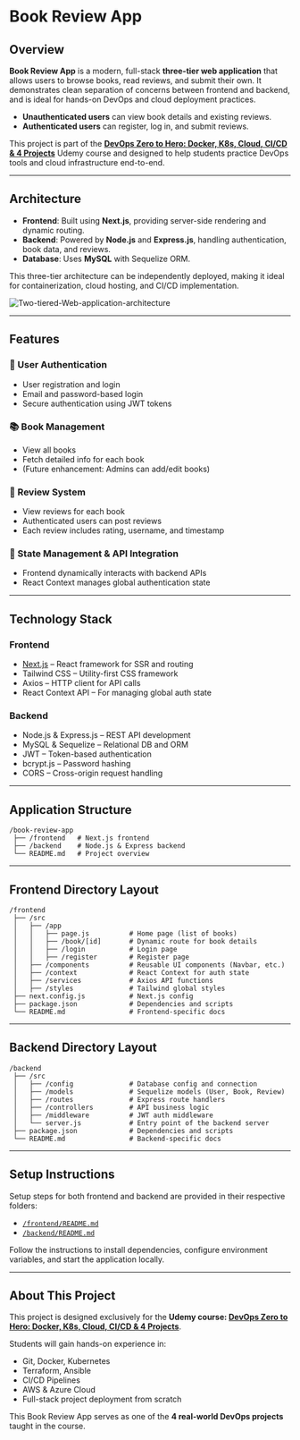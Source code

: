 # Book Review App

## Overview

**Book Review App** is a modern, full-stack **three-tier web application** that allows users to browse books, read reviews, and submit their own. It demonstrates clean separation of concerns between frontend and backend, and is ideal for hands-on DevOps and cloud deployment practices.

- **Unauthenticated users** can view book details and existing reviews.
- **Authenticated users** can register, log in, and submit reviews.

This project is part of the **[DevOps Zero to Hero: Docker, K8s, Cloud, CI/CD & 4 Projects](https://www.udemy.com/user/pravin-mishra-30/)** Udemy course and designed to help students practice DevOps tools and cloud infrastructure end-to-end.

---

## Architecture

- **Frontend**: Built using **Next.js**, providing server-side rendering and dynamic routing.
- **Backend**: Powered by **Node.js** and **Express.js**, handling authentication, book data, and reviews.
- **Database**: Uses **MySQL** with Sequelize ORM.
  
This three-tier architecture can be independently deployed, making it ideal for containerization, cloud hosting, and CI/CD implementation.

![Two-tiered-Web-application-architecture](https://github.com/user-attachments/assets/0be7ab58-91d0-4cde-9272-1c74ca783b4c)


---

## Features

### 🔐 User Authentication
- User registration and login
- Email and password-based login
- Secure authentication using JWT tokens

### 📚 Book Management
- View all books
- Fetch detailed info for each book
- (Future enhancement: Admins can add/edit books)

### 📝 Review System
- View reviews for each book
- Authenticated users can post reviews
- Each review includes rating, username, and timestamp

### 🔄 State Management & API Integration
- Frontend dynamically interacts with backend APIs
- React Context manages global authentication state

---

## Technology Stack

### Frontend
- [Next.js](https://nextjs.org/) – React framework for SSR and routing  
- Tailwind CSS – Utility-first CSS framework  
- Axios – HTTP client for API calls  
- React Context API – For managing global auth state  

### Backend
- Node.js & Express.js – REST API development  
- MySQL & Sequelize – Relational DB and ORM  
- JWT – Token-based authentication  
- bcrypt.js – Password hashing  
- CORS – Cross-origin request handling  

---

## Application Structure

```
/book-review-app
 ├── /frontend   # Next.js frontend
 ├── /backend    # Node.js & Express backend
 └── README.md   # Project overview
```

---

## Frontend Directory Layout

```
/frontend
 ├── /src
 │   ├── /app
 │   │   ├── page.js          # Home page (list of books)
 │   │   ├── /book/[id]       # Dynamic route for book details
 │   │   ├── /login           # Login page
 │   │   ├── /register        # Register page
 │   ├── /components          # Reusable UI components (Navbar, etc.)
 │   ├── /context             # React Context for auth state
 │   ├── /services            # Axios API functions
 │   ├── /styles              # Tailwind global styles
 ├── next.config.js           # Next.js config
 ├── package.json             # Dependencies and scripts
 └── README.md                # Frontend-specific docs
```

---

## Backend Directory Layout

```
/backend
 ├── /src
 │   ├── /config              # Database config and connection
 │   ├── /models              # Sequelize models (User, Book, Review)
 │   ├── /routes              # Express route handlers
 │   ├── /controllers         # API business logic
 │   ├── /middleware          # JWT auth middleware
 │   └── server.js            # Entry point of the backend server
 ├── package.json             # Dependencies and scripts
 └── README.md                # Backend-specific docs
```

---

## Setup Instructions

Setup steps for both frontend and backend are provided in their respective folders:

- [`/frontend/README.md`](./frontend/README.md)
- [`/backend/README.md`](./backend/README.md)

Follow the instructions to install dependencies, configure environment variables, and start the application locally.

---

## About This Project

This project is designed exclusively for the **Udemy course: [DevOps Zero to Hero: Docker, K8s, Cloud, CI/CD & 4 Projects]([https://www.udemy.com](https://www.udemy.com/user/pravin-mishra-30/))**.

Students will gain hands-on experience in:
- Git, Docker, Kubernetes
- Terraform, Ansible
- CI/CD Pipelines
- AWS & Azure Cloud
- Full-stack project deployment from scratch

This Book Review App serves as one of the **4 real-world DevOps projects** taught in the course.
